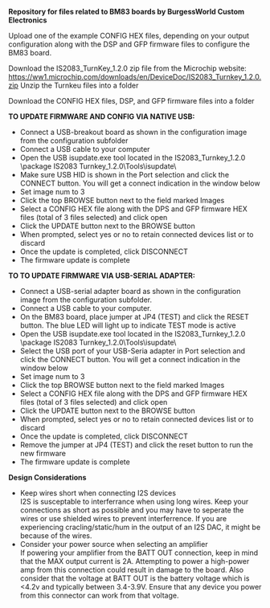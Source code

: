 <B>Repository for files related to BM83 boards by BurgessWorld Custom Electronics</B>

Upload one of the example CONFIG HEX files, depending on your output configuration along with the DSP and GFP firmware files to configure the BM83 board.

Download the IS2083_TurnKey_1.2.0 zip file from the Microchip website:  https://ww1.microchip.com/downloads/en/DeviceDoc/IS2083_Turnkey_1.2.0.zip
Unzip the Turnkeu files into a folder

Download the CONFIG HEX files, DSP, and GFP firmware files into a folder

<B>TO UPDATE FIRMWARE AND CONFIG VIA NATIVE USB:</B>
<ul>
<li>Connect a USB-breakout board as shown in the configuration image from the configuration subfolder
<li>Connect a USB cable to your computer
<li>Open the USB isupdate.exe tool located in the IS2083_Turnkey_1.2.0 \package IS2083 Turnkey_1.2.0\Tools\isupdate\
<li>Make sure USB HID is shown in the Port selection and click the CONNECT button.  You will get a connect indication in the window below
<li>Set image num to 3
<li>Click the top BROWSE button next to the field marked Images
<li>Select a CONFIG HEX file along with the DPS and GFP firmware HEX files (total of 3 files selected) and click open
<li>Click the UPDATE button next to the BROWSE button
<li>When prompted, select yes or no to retain connected devices list or to discard
<li>Once the update is completed, click DISCONNECT
<li>The firmware update is complete
</ul>
  
<B>TO TO UPDATE FIRMWARE VIA USB-SERIAL ADAPTER:</B>
<ul>
<li>Connect a USB-serial adapter board as shown in the configuration image from the configuration subfolder.
<li>Connect a USB cable to your computer.
<li>On the BM83 board, place jumper at JP4 (TEST) and click the RESET button.  The blue LED will light up to indicate TEST mode is active
<li>Open the USB isupdate.exe tool located in the IS2083_Turnkey_1.2.0 \package IS2083 Turnkey_1.2.0\Tools\isupdate\
<li>Select the USB port of your USB-Seria adapter in Port selection and click the CONNECT button.  You will get a connect indication in the window below
<li>Set image num to 3
<li>Click the top BROWSE button next to the field marked Images
<li>Select a CONFIG HEX file along with the DPS and GFP firmware HEX files (total of 3 files selected) and click open
<li>Click the UPDATE button next to the BROWSE button
<li>When prompted, select yes or no to retain connected devices list or to discard
<li>Once the update is completed, click DISCONNECT
<li>Remove the jumper at JP4 (TEST) and click the reset button to run the new firmware
<li>The firmware update is complete
</ul>

<B>Design Considerations</B>
<ul>
<li>Keep wires short when connecting I2S devices<br>
I2S is susceptable to interferrance when using long wires.  Keep your connections as short as possible and you may have to seperate the wires or use shielded wires to prevent interferrence.  If you are experiencing cracling/static/hum in the output of an I2S DAC, it might be because of the wires.
<li>Consider your power source when selecting an amplifier<br>
If powering your amplifier from the BATT OUT connection, keep in mind that the MAX output current is 2A.  Attempting to power a high-power amp from this connection could result in damage to the board.
Also consider that the voltage at BATT OUT is the battery voltage which is <4.2v and typically between 3.4-3.9V.  Ensure that any device you power from this connector can work from that voltage.
</ul>
